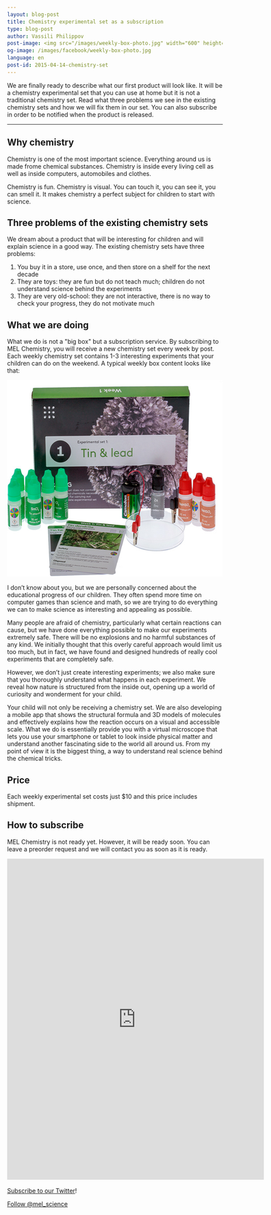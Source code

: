 ```yaml
---
layout: blog-post
title: Chemistry experimental set as a subscription
type: blog-post
author: Vassili Philippov
post-image: <img src="/images/weekly-box-photo.jpg" width="600" height="459" alt="Weekly box content">
og-image: /images/facebook/weekly-box-photo.jpg
language: en
post-id: 2015-04-14-chemistry-set
---
```

We are finally ready to describe what our first product will look like. It will be a chemistry experimental set that you can use at home but it is not a traditional chemistry set. Read what three problems we see in the existing chemistry sets and how we will fix them in our set. You can also subscribe in order to be notified when the product is released. 

<!-- more -->

---

## Why chemistry

Chemistry is one of the most important science. Everything around us is made frome chemical substances. Chemistry is inside every living cell as well as inside computers, automobiles and clothes.

Chemistry is fun. Chemistry is visual. You can touch it, you can see it, you can smell it. It makes chemistry a perfect subject for children to start with science.

## Three problems of the existing chemistry sets

We dream about a product that will be interesting for children and will explain science in a good way. The existing chemistry sets have three problems:

1. You buy it in a store, use once, and then store on a shelf for the next decade
2. They are toys: they are fun but do not teach much; children do not understand science behind the experiments
3. They are very old-school: they are not interactive, there is no way to check your progress, they do not motivate much 

## What we are doing

What we do is not a "big box" but a subscription service. By subscribing to MEL Chemistry, you will receive a new chemistry set every week by post. Each weekly chemistry set contains 1-3 interesting experiments that your children can do on the weekend. A typical weekly box content looks like that:

<img src="/images/weekly-box-photo.jpg" width="600" height="459" alt="Weekly box content">

I don’t know about you, but we are personally concerned about the educational progress of our children. They often spend more time on computer games than science and math, so we are trying to do everything we can to make science as interesting and appealing as possible.

Many people are afraid of chemistry, particularly what certain reactions can cause, but we have done everything possible to make our experiments extremely safe. There will be no explosions and no harmful substances of any kind. We initially thought that this overly careful approach would limit us too much, but in fact, we have found and designed hundreds of really cool experiments that are completely safe.

However, we don’t just create interesting experiments; we also make sure that you thoroughly understand what happens in each experiment. We reveal how nature is structured from the inside out, opening up a world of curiosity and wonderment for your child.

Your child will not only be receiving a chemistry set. We are also developing a mobile app that shows the structural formula and 3D models of molecules and effectively explains how the reaction occurs on a visual and accessible scale. What we do is essentially provide you with a virtual microscope that lets you use your smartphone or tablet to look inside physical matter and understand another fascinating side to the world all around us. From my point of view it is the biggest thing, a way to understand real science behind the chemical tricks.

## Price

Each weekly experimental set costs just $10 and this price includes shipment.

## How to subscribe

MEL Chemistry is not ready yet. However, it will be ready soon. You can leave a preorder request and we will contact you as soon as it is ready.

<iframe src="https://docs.google.com/forms/d/1AryJEQ5og55c5f97LT2iH57AytvtjhbYZqsn6K7duOg/viewform?embedded=true" width="600" height="750" frameborder="0" marginheight="0" marginwidth="0">Loading...</iframe>

<a href="https://twitter.com/mel_science">Subscribe to our Twitter</a>!

<!-- Begin Twitter follow -->
<a href="https://twitter.com/mel_science" class="twitter-follow-button" data-show-count="false" data-size="large">Follow @mel_science</a>
<script>!function(d,s,id){var js,fjs=d.getElementsByTagName(s)[0],p=/^http:/.test(d.location)?'http':'https';if(!d.getElementById(id)){js=d.createElement(s);js.id=id;js.src=p+'://platform.twitter.com/widgets.js';fjs.parentNode.insertBefore(js,fjs);}}(document, 'script', 'twitter-wjs');</script>
<!-- End Twitter follow -->